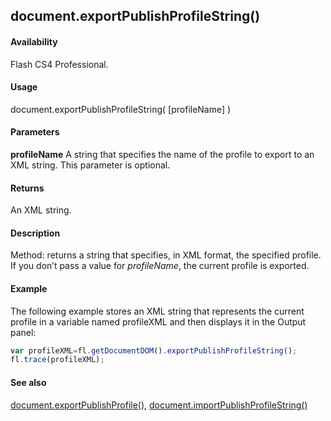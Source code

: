 ## document.exportPublishProfileString()

#### Availability

Flash CS4 Professional.

#### Usage

document.exportPublishProfileString( [profileName] )

#### Parameters

**profileName** A string that specifies the name of the profile to export to an XML string. This parameter is optional.

#### Returns

An XML string.

#### Description

Method: returns a string that specifies, in XML format, the specified profile. If you don’t pass a value for *profileName*, the current profile is exported.

#### Example


The following example stores an XML string that represents the current profile in a variable named profileXML and then displays it in the Output panel:

```javascript
var profileXML=fl.getDocumentDOM().exportPublishProfileString(); 
fl.trace(profileXML);

```
#### See also

[document.exportPublishProfile()](../Document_object/docume65.md), [document.importPublishProfileString()](../Document_object/docume95.md)
